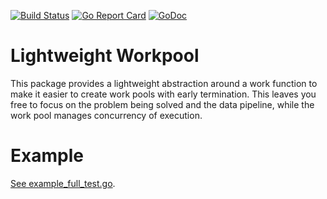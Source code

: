 [![Build Status](https://travis-ci.com/winder/workpool.svg?branch=master)](https://travis-ci.com/winder/workpool)
[![Go Report Card](https://goreportcard.com/badge/github.com/winder/workpool)](https://goreportcard.com/report/github.com/winder/workpool)
[![GoDoc](https://godoc.org/github.com/winder/workpool?status.svg)](https://godoc.org/github.com/winder/workpool)

# Lightweight Workpool

This package provides a lightweight abstraction around a work function to make it easier to create work pools with early termination. This leaves you free to focus on the problem being solved and the data pipeline, while the work pool manages concurrency of execution.

# Example

[See example_full_test.go](example_full_test.go).
